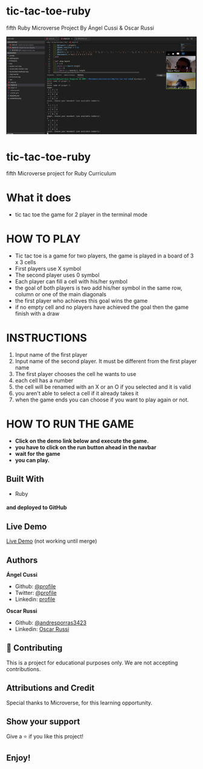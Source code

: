 # tic-tac-toe-ruby

fifth Ruby Microverse Project By Ángel Cussi &amp; Oscar Russi

![screenshot](./screenshot.png)

# tic-tac-toe-ruby

fifth Microverse project for Ruby Curriculum

# What it does

- tic tac toe the game for 2 player in the terminal mode

# HOW TO PLAY

- Tic tac toe is a game for two players, the game is played in a board of 3 x 3 cells
- First players use X symbol
- The second player uses 0 symbol
- Each player can fill a cell with his/her symbol
- the goal of both players is two add his/her symbol in the same row, column or one of the main diagonals
- the first player who achieves this goal wins the game
- if no empty cell and no players have achieved the goal then the game finish with a draw

# INSTRUCTIONS

1) Input name of the first player
2) Input name of the second player. It must be different from the first player name
3) The first player chooses the cell he wants to use
4) each cell has a number
5) the cell will be renamed with an X or an O if you selected and it is valid
6) you aren't able to select a cell if it already takes it
7) when the game ends you can choose if you want to play again or not.

# HOW TO RUN THE GAME
- **Click on the demo link below and execute the game.**
- **you have to click on the run button ahead in the navbar**
- **wait for the game** 
- **you can play.**

## Built With

- Ruby

#### and deployed to GitHub

## Live Demo

[Live Demo](https://repl.it/@yoxter3423/tic-tac-toe-ruby) (not working until merge)

## Authors

**Ángel Cussi**
- Github: [@profile](https://github.com/abcussi)
- Twitter: [@profile](https://twitter.com/thecussi)
- Linkedin: [profile](https://www.linkedin.com/in/angel-cussi-1b2310174/)

**Oscar Russi**
- Github: [@andresporras3423](https://github.com/andresporras3423/)
- Linkedin: [Oscar Russi](https://www.linkedin.com/in/oscar-andr%C3%A9s-russi-porras-053236167/)

## 🤝 Contributing

This is a project for educational purposes only. We are not accepting contributions.

## Attributions and Credit

Special thanks to Microverse, for this learning opportunity. 

## Show your support

Give a ⭐️ if you like this project!

## Enjoy!
